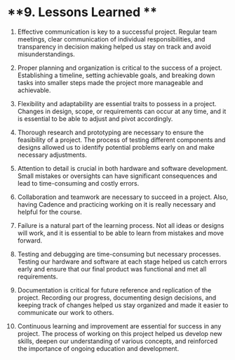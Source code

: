 # **9. Lessons Learned **
1. Effective communication is key to a successful project. Regular team meetings, clear communication of individual responsibilities, and transparency in decision making helped us stay on track and avoid misunderstandings.

2. Proper planning and organization is critical to the success of a project. Establishing a timeline, setting achievable goals, and breaking down tasks into smaller steps made the project more manageable and achievable.

3. Flexibility and adaptability are essential traits to possess in a project. Changes in design, scope, or requirements can occur at any time, and it is essential to be able to adjust and pivot accordingly.

4. Thorough research and prototyping are necessary to ensure the feasibility of a project. The process of testing different components and designs allowed us to identify potential problems early on and make necessary adjustments.

5. Attention to detail is crucial in both hardware and software development. Small mistakes or oversights can have significant consequences and lead to time-consuming and costly errors.

6. Collaboration and teamwork are necessary to succeed in a project. Also, having Cadence and practicing working on it is really necessary and helpful for the course. 

7. Failure is a natural part of the learning process. Not all ideas or designs will work, and it is essential to be able to learn from mistakes and move forward.

8. Testing and debugging are time-consuming but necessary processes. Testing our hardware and software at each stage helped us catch errors early and ensure that our final product was functional and met all requirements.

9. Documentation is critical for future reference and replication of the project. Recording our progress, documenting design decisions, and keeping track of changes helped us stay organized and made it easier to communicate our work to others.

10. Continuous learning and improvement are essential for success in any project. The process of working on this project helped us develop new skills, deepen our understanding of various concepts, and reinforced the importance of ongoing education and development.
